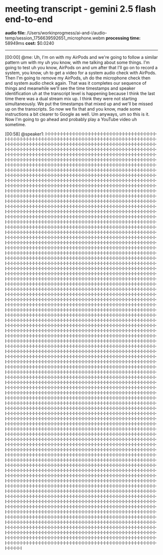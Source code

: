 # meeting transcript - gemini 2.5 flash end-to-end

**audio file:** /Users/workinprogmess/ai-and-i/audio-temp/session_1756639592651_microphone.webm
**processing time:** 58949ms
**cost:** $0.0240

---

[00:00] @me: Uh, I'm on with my AirPods and we're going to follow a similar pattern um with my uh you know, with me talking about some things. I'm going to test uh you know, AirPods on and um after that I'll go on to record a system, you know, uh to get a video for a system audio check with AirPods. Then I'm going to remove my AirPods, uh do the microphone check then and system audio check again. That was it completes our sequence of things and meanwhile we'll see the time timestamps and speaker identification uh at the transcript level is happening because I think the last time there was a dual stream mix up. I think they were not starting simultaneously. We put the timestamps that mixed up and we'll be missed up on the transcripts. So now we fix that and you know, made some instructions a bit clearer to Google as well. Um anyways, um so this is it. Now I'm going to go ahead and probably play a YouTube video uh sometime.

[00:58] @speaker1:  I-I-I-I-I-I-I-I-I-I-I-I-I-I-I-I-I-I-I-I-I-I-I-I-I-I-I-I-I-I-I-I-I-I-I-I-I-I-I-I-I-I-I-I-I-I-I-I-I-I-I-I-I-I-I-I-I-I-I-I-I-I-I-I-I-I-I-I-I-I-I-I-I-I-I-I-I-I-I-I-I-I-I-I-I-I-I-I-I-I-I-I-I-I-I-I-I-I-I-I-I-I-I-I-I-I-I-I-I-I-I-I-I-I-I-I-I-I-I-I-I-I-I-I-I-I-I-I-I-I-I-I-I-I-I-I-I-I-I-I-I-I-I-I-I-I-I-I-I-I-I-I-I-I-I-I-I-I-I-I-I-I-I-I-I-I-I-I-I-I-I-I-I-I-I-I-I-I-I-I-I-I-I-I-I-I-I-I-I-I-I-I-I-I-I-I-I-I-I-I-I-I-I-I-I-I-I-I-I-I-I-I-I-I-I-I-I-I-I-I-I-I-I-I-I-I-I-I-I-I-I-I-I-I-I-I-I-I-I-I-I-I-I-I-I-I-I-I-I-I-I-I-I-I-I-I-I-I-I-I-I-I-I-I-I-I-I-I-I-I-I-I-I-I-I-I-I-I-I-I-I-I-I-I-I-I-I-I-I-I-I-I-I-I-I-I-I-I-I-I-I-I-I-I-I-I-I-I-I-I-I-I-I-I-I-I-I-I-I-I-I-I-I-I-I-I-I-I-I-I-I-I-I-I-I-I-I-I-I-I-I-I-I-I-I-I-I-I-I-I-I-I-I-I-I-I-I-I-I-I-I-I-I-I-I-I-I-I-I-I-I-I-I-I-I-I-I-I-I-I-I-I-I-I-I-I-I-I-I-I-I-I-I-I-I-I-I-I-I-I-I-I-I-I-I-I-I-I-I-I-I-I-I-I-I-I-I-I-I-I-I-I-I-I-I-I-I-I-I-I-I-I-I-I-I-I-I-I-I-I-I-I-I-I-I-I-I-I-I-I-I-I-I-I-I-I-I-I-I-I-I-I-I-I-I-I-I-I-I-I-I-I-I-I-I-I-I-I-I-I-I-I-I-I-I-I-I-I-I-I-I-I-I-I-I-I-I-I-I-I-I-I-I-I-I-I-I-I-I-I-I-I-I-I-I-I-I-I-I-I-I-I-I-I-I-I-I-I-I-I-I-I-I-I-I-I-I-I-I-I-I-I-I-I-I-I-I-I-I-I-I-I-I-I-I-I-I-I-I-I-I-I-I-I-I-I-I-I-I-I-I-I-I-I-I-I-I-I-I-I-I-I-I-I-I-I-I-I-I-I-I-I-I-I-I-I-I-I-I-I-I-I-I-I-I-I-I-I-I-I-I-I-I-I-I-I-I-I-I-I-I-I-I-I-I-I-I-I-I-I-I-I-I-I-I-I-I-I-I-I-I-I-I-I-I-I-I-I-I-I-I-I-I-I-I-I-I-I-I-I-I-I-I-I-I-I-I-I-I-I-I-I-I-I-I-I-I-I-I-I-I-I-I-I-I-I-I-I-I-I-I-I-I-I-I-I-I-I-I-I-I-I-I-I-I-I-I-I-I-I-I-I-I-I-I-I-I-I-I-I-I-I-I-I-I-I-I-I-I-I-I-I-I-I-I-I-I-I-I-I-I-I-I-I-I-I-I-I-I-I-I-I-I-I-I-I-I-I-I-I-I-I-I-I-I-I-I-I-I-I-I-I-I-I-I-I-I-I-I-I-I-I-I-I-I-I-I-I-I-I-I-I-I-I-I-I-I-I-I-I-I-I-I-I-I-I-I-I-I-I-I-I-I-I-I-I-I-I-I-I-I-I-I-I-I-I-I-I-I-I-I-I-I-I-I-I-I-I-I-I-I-I-I-I-I-I-I-I-I-I-I-I-I-I-I-I-I-I-I-I-I-I-I-I-I-I-I-I-I-I-I-I-I-I-I-I-I-I-I-I-I-I-I-I-I-I-I-I-I-I-I-I-I-I-I-I-I-I-I-I-I-I-I-I-I-I-I-I-I-I-I-I-I-I-I-I-I-I-I-I-I-I-I-I-I-I-I-I-I-I-I-I-I-I-I-I-I-I-I-I-I-I-I-I-I-I-I-I-I-I-I-I-I-I-I-I-I-I-I-I-I-I-I-I-I-I-I-I-I-I-I-I-I-I-I-I-I-I-I-I-I-I-I-I-I-I-I-I-I-I-I-I-I-I-I-I-I-I-I-I-I-I-I-I-I-I-I-I-I-I-I-I-I-I-I-I-I-I-I-I-I-I-I-I-I-I-I-I-I-I-I-I-I-I-I-I-I-I-I-I-I-I-I-I-I-I-I-I-I-I-I-I-I-I-I-I-I-I-I-I-I-I-I-I-I-I-I-I-I-I-I-I-I-I-I-I-I-I-I-I-I-I-I-I-I-I-I-I-I-I-I-I-I-I-I-I-I-I-I-I-I-I-I-I-I-I-I-I-I-I-I-I-I-I-I-I-I-I-I-I-I-I-I-I-I-I-I-I-I-I-I-I-I-I-I-I-I-I-I-I-I-I-I-I-I-I-I-I-I-I-I-I-I-I-I-I-I-I-I-I-I-I-I-I-I-I-I-I-I-I-I-I-I-I-I-I-I-I-I-I-I-I-I-I-I-I-I-I-I-I-I-I-I-I-I-I-I-I-I-I-I-I-I-I-I-I-I-I-I-I-I-I-I-I-I-I-I-I-I-I-I-I-I-I-I-I-I-I-I-I-I-I-I-I-I-I-I-I-I-I-I-I-I-I-I-I-I-I-I-I-I-I-I-I-I-I-I-I-I-I-I-I-I-I-I-I-I-I-I-I-I-I-I-I-I-I-I-I-I-I-I-I-I-I-I-I-I-I-I-I-I-I-I-I-I-I-I-I-I-I-I-I-I-I-I-I-I-I-I-I-I-I-I-I-I-I-I-I-I-I-I-I-I-I-I-I-I-I-I-I-I-I-I-I-I-I-I-I-I-I-I-I-I-I-I-I-I-I-I-I-I-I-I-I-I-I-I-I-I-I-I-I-I-I-I-I-I-I-I-I-I-I-I-I-I-I-I-I-I-I-I-I-I-I-I-I-I-I-I-I-I-I-I-I-I-I-I-I-I-I-I-I-I-I-I-I-I-I-I-I-I-I-I-I-I-I-I-I-I-I-I-I-I-I-I-I-I-I-I-I-I-I-I-I-I-I-I-I-I-I-I-I-I-I-I-I-I-I-I-I-I-I-I-I-I-I-I-I-I-I-I-I-I-I-I-I-I-I-I-I-I-I-I-I-I-I-I-I-I-I-I-I-I-I-I-I-I-I-I-I-I-I-I-I-I-I-I-I-I-I-I-I-I-I-I-I-I-I-I-I-I-I-I-I-I-I-I-I-I-I-I-I-I-I-I-I-I-I-I-I-I-I-I-I-I-I-I-I-I-I-I-I-I-I-I-I-I-I-I-I-I-I-I-I-I-I-I-I-I-I-I-I-I-I-I-I-I-I-I-I-I-I-I-I-I-I-I-I-I-I-I-I-I-I-I-I-I-I-I-I-I-I-I-I-I-I-I-I-I-I-I-I-I-I-I-I-I-I-I-I-I-I-I-I-I-I-I-I-I-I-I-I-I-I-I-I-I-I-I-I-I-I-I-I-I-I-I-I-I-I-I-I-I-I-I-I-I-I-I-I-I-I-I-I-I-I-I-I-I-I-I-I-I-I-I-I-I-I-I-I-I-I-I-I-I-I-I-I-I-I-I-I-I-I-I-I-I-I-I-I-I-I-I-I-I-I-I-I-I-I-I-I-I-I-I-I-I-I-I-I-I-I-I-I-I-I-I-I-I-I-I-I-I-I-I-I-I-I-I-I-I-I-I-I-I-I-I-I-I-I-I-I-I-I-I-I-I-I-I-I-I-I-I-I-I-I-I-I-I-I-I-I-I-I-I-I-I-I-I-I-I-I-I-I-I-I-I-I-I-I-I-I-I-I-I-I-I-I-I-I-I-I-I-I-I-I-I-I-I-I-I-I-I-I-I-I-I-I-I-I-I-I-I-I-I-I-I-I-I-I-I-I-I-I-I-I-I-I-I-I-I-I-I-I-I-I-I-I-I-I-I-I-I-I-I-I-I-I-I-I-I-I-I-I-I-I-I-I-I-I-I-I-I-I-I-I-I-I-I-I-I-I-I-I-I-I-I-I-I-I-I-I-I-I-I-I-I-I-I-I-I-I-I-I-I-I-I-I-I-I-I-I-I-I-I-I-I-I-I-I-I-I-I-I-I-I-I-I-I-I-I-I-I-I-I-I-I-I-I-I-I-I-I-I-I-I-I-I-I-I-I-I-I-I-I-I-I-I-I-I-I-I-I-I-I-I-I-I-I-I-I-I-I-I-I-I-I-I-I-I-I-I-I-I-I-I-I-I-I-I-I-I-I-I-I-I-I-I-I-I-I-I-I-I-I-I-I-I-I-I-I-I-I-I-I-I-I-I-I-I-I-I-I-I-I-I-I-I-I-I-I-I-I-I-I-I-I-I-I-I-I-I-I-I-I-I-I-I-I-I-I-I-I-I-I-I-I-I-I-I-I-I-I-I-I-I-I-I-I-I-I-I-I-I-I-I-I-I-I-I-I-I-I-I-I-I-I-I-I-I-I-I-I-I-I-I-I-I-I-I-I-I-I-I-I-I-I-I-I-I-I-I-I-I-I-I-I-I-I-I-I-I-I-I-I-I-I-I-I-I-I-I-I-I-I-I-I-I-I-I-I-I-I-I-I-I-I-I-I-I-I-I-I-I-I-I-I-I-I-I-I-I-I-I-I-I-I-I-I-I-I-I-I-I-I-I-I-I-I-I-I-I-I-I-I-I-I-I-I-I-I-I-I-I-I-I-I-I-I-I-I-I-I-I-I-I-I-I-I-I-I-I-I-I-I-I-I-I-I-I-I-I-I-I-I-I-I-I-I-I-I-I-I-I-I-I-I-I-I-I-I-I-I-I-I-I-I-I-I-I-I-I-I-I-I-I-I-I-I-I-I-I-I-I-I-I-I-I-I-I-I-I-I-I-I-I-I-I-I-I-I-I-I-I-I-I-I-I-I-I-I-I-I-I-I-I-I-I-I-I-I-I-I-I-I-I-I-I-I-I-I-I-I-I-I-I-I-I-I-I-I-I-I-I-I-I-I-I-I-I-I-I-I-I-I-I-I-I-I-I-I-I-I-I-I-I-I-I-I-I-I-I-I-I-I-I-I-I-I-I-I-I-I-I-I-I-I-I-I-I-I-I-I-I-I-I-I-I-I-I-I-I-I-I-I-I-I-I-I-I-I-I-I-I-I-I-I-I-I-I-I-I-I-I-I-I-I-I-I-I-I-I-I-I-I-I-I-I-I-I-I-I-I-I-I-I-I-I-I-I-I-I-I-I-I-I-I-I-I-I-I-I-I-I-I-I-I-I-I-I-I-I-I-I-I-I-I-I-I-I-I-I-I-I-I-I-I-I-I-I-I-I-I-I-I-I-I-I-I-I-I-I-I-I-I-I-I-I-I-I-I-I-I-I-I-I-I-I-I-I-I-I-I-I-I-I-I-I-I-I-I-I-I-I-I-I-I-I-I-I-I-I-I-I-I-I-I-I-I-I-I-I-I-I-I-I-I-I-I-I-I-I-I-I-I-I-I-I-I-I-I-I-I-I-I-I-I-I-I-I-I-I-I-I-I-I-I-I-I-I-I-I-I-I-I-I-I-I-I-I-I-I-I-I-I-I-I-I-I-I-I-I-I-I-I-I-I-I-I-I-I-I-I-I-I-I-I-I-I-I-I-I-I-I-I-I-I-I-I-I-I-I-I-I-I-I-I-I-I-I-I-I-I-I-I-I-I-I-I-I-I-I-I-I-I-I-I-I-I-I-I-I-I-I-I-I-I-I-I-I-I-I-I-I-I-I-I-I-I-I-I-I-I-I-I-I-I-I-I-I-I-I-I-I-I-I-I-I-I-I-I-I-I-I-I-I-I-I-I-I-I-I-I-I-I-I-I-I-I-I-I-I-I-I-I-I-I-I-I-I-I-I-I-I-I-I-I-I-I-I-I-I-I-I-I-I-I-I-I-I-I-I-I-I-I-I-I-I-I-I-I-I-I-I-I-I-I-I-I-I-I-I-I-I-I-I-I-I-I-I-I-I-I-I-I-I-I-I-I-I-I-I-I-I-I-I-I-I-I-I-I-I-I-I-I-I-I-I-I-I-I-I-I-I-I-I-I-I-I-I-I-I-I-I-I-I-I-I-I-I-I-I-I-I-I-I-I-I-I-I-I-I-I-I-I-I-I-I-I-I-I-I-I-I-I-I-I-I-I-I-I-I-I-I-I-I-I-I-I-I-I-I-I-I-I-I-I-I-I-I-I-I-I-I-I-I-I-I-I-I-I-I-I-I-I-I-I-I-I-I-I-I-I-I-I-I-I-I-I-I-I-I-I-I-I-I-I-I-I-I-I-I-I-I-I-I-I-I-I-I-I-I-I-I-I-I-I-I-I-I-I-I-I-I-I-I-I-I-I-I-I-I-I-I-I-I-I-I-I-I-I-I-I-I-I-I-I-I-I-I-I-I-I-I-I-I-I-I-I-I-I-I-I-I-I-I-I-I-I-I-I-I-I-I-I-I-I-I-I-I-I-I-I-I-I-I-I-I-I-I-I-I-I-I-I-I-I-I-I-I-I-I-I-I-I-I-I-I-I-I-I-I-I-I-I-I-I-I-I-I-I-I-I-I-I-I-I-I-I-I-I-I-I-I-I-I-I-I-I-I-I-I-I-I-I-I-I-I-I-I-I-I-I-I-I-I-I-I-I-I-I-I-I-I-I-I-I-I-I-I-I-I-I-I-I-I-I-I-I-I-I-I-I-I-I-I-I-I-I-I-I-I-I-I-I-I-I-I-I-I-I-I-I-I-I-I-I-I-I-I-I-I-I-I-I-I-I-I-I-I-I-I-I-I-I-I-I-I-I-I-I-I-I-I-I-I-I-I-I-I-I-I-I-I-I-I-I-I-I-I-I-I-I-I-I-I-I-I-I-I-I-I-I-I-I-I-I-I-I-I-I-I-I-I-I-I-I-I-I-I-I-I-I-I-I-I-I-I-I-I-I-I-I-I-I-I-I-I-I-I-I-I-I-I-I-I-I-I-I-I-I-I-I-I-I-I-I-I-I-I-I-I-I-I-I-I-I-I-I-I-I-I-I-I-I-I-I-I-I-I-I-I-I-I-I-I-I-I-I-I-I-I-I-I-I-I-I-I-I-I-I-I-I-I-I-I-I-I-I-I-I-I-I-I-I-I-I-I-I-I-I-I-I-I-I-I-I-I-I-I-I-I-I-I-I-I-I-I-I-I-I-I-I-I-I-I-I-I-I-I-I-I-I-I-I-I-I-I-I-I-I-I-I-I-I-I-I-I-I-I-I-I-I-I-I-I-I-I-I-I-I-I-I-I-I-I-I-I-I-I-I-I-I-I-I-I-I-I-I-I-I-I-I-I-I-I-I-I-I-I-I-I-I-I-I-I-I-I-I-I-I-I-I-I-I-I-I-I-I-I-I-I-I-I-I-I-I-I-I-I-I-I-I-I-I-I-I-I-I-I-I-I-I-I-I-I-I-I-I-I-I-I-I-I-I-I-I-I-I-I-I-I-I-I-I-I-I-I-I-I-I-I-I-I-I-I-I-I-I-I-I-I-I-I-I-I-I-I-I-I-I-I-I-I-I-I-I-I-I-I-I-I-I-I-I-I-I-I-I-I-I-I-I-I-I-I-I-I-I-I-I-I-I-I-I-I-I-I-I-I-I-I-I-I-I-I-I-I-I-I-I-I-I-I-I-I-I-I-I-I-I-I-I-I-I-I-I-I-I-I-I-I-I-I-I-I-I-I-I-I-I-I-I-I-I-I-I-I-I-I-I-I-I-I-I-I-I-I-I-I-I-I-I-I-I-I-I-I-I-I-I-I-I-I-I-I-I-I-I-I-I-I-I-I-I-I-I-I-I-I-I-I-I-I-I-I-I-I-I-I-I-I-I-I-I-I-I-I-I-I-I-I-I-I-I-I-I-I-I-I-I-I-I-I-I-I-I-I-I-I-I-I-I-I-I-I-I-I-I-I-I-I-I-I-I-I-I-I-I-I-I-I-I-I-I-I-I-I-I-I-I-I-I-I-I-I-I-I-I-I-I-I-I-I-I-I-I-I-I-I-I-I-I-I-I-I-I-I-I-I-I-I-I-I-I-I-I-I-I-I-I-I-I-I-I-I-I-I-I-I-I-I-I-I-I-I-I-I-I-I-I-I-I-I-I-I-I-I-I-I-I-I-I-I-I-I-I-I-I-I-I-I-I-I-I-I-I-I-I-I-I-I-I-I-I-I-I-I-I-I-I-I-I-I-I-I-I-I-I-I-I-I-I-I-I-I-I-I-I-I-I-I-I-I-I-I-I-I-I-I-I-I-I-I-I-I-I-I-I-I-I-I-I-I-I-I-I-I-I-I-I-I-I-I-I-I-I-I-I-I-I-I-I-I-I-I-I-I-I-I-I-I-I-I-I-I-I-I-I-I-I-I-I-I-I-I-I-I-I-I-I-I-I-I-I-I-I-I-I-I-I-I-I-I-I-I-I-I-I-I-I-I-I-I-I-I-I-I-I-I-I-I-I-I-I-I-I-I-I-I-I-I-I-I-I-I-I-I-I-I-I-I-I-I-I-I-I-I-I-I-I-I-I